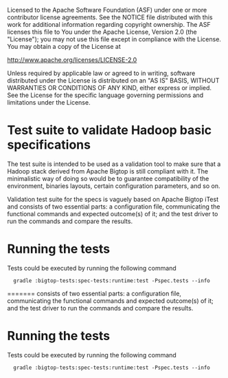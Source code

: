 Licensed to the Apache Software Foundation (ASF) under one or more
contributor license agreements. See the NOTICE file distributed with
this work for additional information regarding copyright ownership.
The ASF licenses this file to You under the Apache License, Version 2.0
(the "License"); you may not use this file except in compliance with
the License. You may obtain a copy of the License at

http://www.apache.org/licenses/LICENSE-2.0

Unless required by applicable law or agreed to in writing, software
distributed under the License is distributed on an "AS IS" BASIS,
WITHOUT WARRANTIES OR CONDITIONS OF ANY KIND, either express or implied.
See the License for the specific language governing permissions and
limitations under the License.

Test suite to validate Hadoop basic specifications
==================================================

The test suite is intended to be used as a validation tool to make sure that a
Hadoop stack derived from Apache Bigtop is still compliant with it. The
minimalistic way of doing so would be to guarantee compatibility of the
environment, binaries layouts, certain configuration parameters, and so on.

Validation test suite for the specs is vaguely based on Apache Bigtop iTest and
consists of two essential parts: a configuration file, communicating the 
functional commands and expected outcome(s) of it; and the test driver to run
the commands and compare the results.
 
Running the tests
=================

Tests could be executed by running the following command 
```
  gradle :bigtop-tests:spec-tests:runtime:test -Pspec.tests --info
```
=======
consists of two essential parts: a configuration file, communicating the
functional commands and expected outcome(s) of it; and the test driver to run
the commands and compare the results.

Running the tests
=================

Tests could be executed by running the following command
```
  gradle :bigtop-tests:spec-tests:runtime:test -Pspec.tests --info
```

